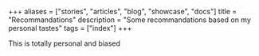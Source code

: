 +++
aliases = ["stories", "articles", "blog", "showcase", "docs"]
title = "Recommandations"
description = "Some recommandations based on my personal tastes"
tags = ["index"]
+++

This is totally personal and biased
